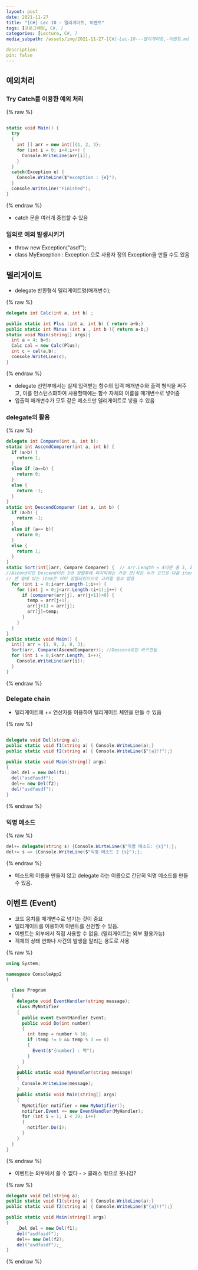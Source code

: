 ```yaml
---
layout: post
date: 2021-11-27
title: "[C#] Lec 10 - 델리게이트, 이벤트"
tags: [프로그래밍, C#, ]
categories: [Lecture, C#, ]
media_subpath: /assets/img/2021-11-27-[C#]-Lec-10---델리게이트,-이벤트.md

description:  
pin: false
---
```



## 예외처리


### Try Catch를 이용한 예외 처리



{% raw %}
```c#

static void Main() {
  try 
  {
    int [] arr = new int[]{1, 2, 3};
    for (int i = 0; i<4;i++) {
      Console.WriteLine(arr[i]);
    }
  }
  catch(Exception e) {
    Console.WriteLine($"exception : {e}");
  }
  Console.WriteLine("Finished");
}
```
{% endraw %}


- catch 문을 여러개 중첩할 수 있음

### 임의로 예외 발생시키기

- throw new Exception(“asdf”);
- class MyException : Exception 으로 사용자 정의 Exception을 만들 수도 있음

## 델리게이트

- delegate 반환형식 델리게이트명(매개변수);


{% raw %}
```c#
delegate int Calc(int a, int b) ;

public static int Plus (int a, int b) { return a+b;}
public static int Minus (int a , int b ){ return a-b;}
static void Main(string[] args){
  int a = 4; b=5;
  Calc cal = new Calc(Plus);
  int c = cal(a,b);
  console.WriteLine(c);
}
```
{% endraw %}


- delegate 선언부에서는 실제 입력받는 함수의 입력 매개변수와 출력 형식을 써주고, 이를 인스턴스화하여 사용할때에는 함수 자체의 이름을 매개변수로 넣어줌
- 입출력 매개변수가 모두 같은 메소드만 델리게이트로 넣을 수 있음

### delegate의 활용



{% raw %}
```c#
delegate int Compare(int a, int b);
static int AscendComparer(int a, int b) {
  if (a>b) {
    return 1;
  }
  else if (a==b) {
    return 0;
  }
  else {
    return -1;
  }
}
static int DescendComparer (int a, int b) {
  if (a>b) {
    return -1;
  }
  else if (a== b){
    return 0;
  }
  else {
    return 1;
  }
}
static Sort(int[]arr, Compare Comparer) {  // arr.Length = 4이면 총 3, 2, 1번 정렬.
//Ascend이든 Descend이든 3번 정렬후에 마지막에는 가장 큰/작은 수가 오므로 다음 iteration에서
// 맨 밑에 있는 item은 이미 정렬되있으므로 고려할 필요 없음
  for (int i = 0;i<arr.Length-1;i++) {
    for (int j = 0;j<arr.Length-(i+1);j++) {
      if (comparer(arr[j], arr[j+1])>0) {
        temp = arr[j+1];
        arr[j+1] = arr[j];
        arr[j]=temp;
      }
    }
  }
}
public static void Main() {
  int[] arr = {1, 9, 2, 8, 3};
  Sort(arr, Compare(AscendComparer)); //Descend로만 바꾸면됨
  for (int i = 0;i<arr.Length; i++){
    Console.WriteLine(arr[i]);
  }
}
```
{% endraw %}



### Delegate chain

- 델리게이트에 += 연산자를 이용하여 델리게이트 체인을 만들 수 있음


{% raw %}
```c#

delegate void Del(string a);
public static void f1(string a) { Console.WriteLine(a);}
public static void f2(string a) { Console.WriteLine($"{a}!!");}

public static void Main(string[] args)
{
  Del del = new Del(f1);
  del("asdfasdf");
  del+= new Del(f2);
  del("asdfasdf");
}
```
{% endraw %}



### 익명 메소드



{% raw %}
```c#
del+= delegate(string s) {Console.WirteLine($"익명 메소드: {s}");};
del+= s => {Console.WriteLine($"익명 메소드 2 {s}");};
```
{% endraw %}


- 메소드의 이름을 만들지 않고 delegate 라는 이름으로 간단히 익명 메소드를 만들 수 있음.

## 이벤트 (Event)

- 코드 뭉치를 매개변수로 넘기는 것이 중요
- 델리게이트를 이용하여 이벤트를 선언할 수 있음.
- 이벤트는 외부에서 직접 사용할 수 없음. (델리게이트는 외부 활용가능)
- 객체의 상태 변화나 사건의 발생을 알리는 용도로 사용


{% raw %}
```c#
using System;

namespace ConsoleApp2
{

  class Program
  {
    delegate void EventHandler(string message);
    class MyNotifier
    {
      public event EventHandler Event;
      public void Do(int number)
      {
        int temp = number % 10;
        if (temp != 0 && temp % 3 == 0)
        {
          Event($"{number} : 짝");
        }
      }
    }
    public static void MyHandler(string message)
    {
      Console.WriteLine(message);
    }
    public static void Main(string[] args)
    {
      MyNotifier notifier = new MyNotifier();
      notifier.Event += new EventHandler(MyHandler);
      for (int i = 1; i < 30; i++)
      {
        notifier.Do(i);
      }
    }
  }
}
```
{% endraw %}


- 이벤트는 외부에서 쓸 수 없다 - > 클래스 밖으로 못나감?


{% raw %}
```c#
delegate void Del(string a);
public static void f1(string a) { Console.WriteLine(a);}
public static void f2(string a) { Console.WriteLine($"{a}!!");}

public static void Main(string[] args)
{
	_Del del = new Del(f1);
	del("asdfasdf");
	del+= new Del(f2);
	del("asdfasdf");_
}
```
{% endraw %}




<script>
  window.MathJax = {
    tex: {
      macros: {
        R: "\\mathbb{R}",
        N: "\\mathbb{N}",
        Z: "\\mathbb{Z}",
        Q: "\\mathbb{Q}",
        C: "\\mathbb{C}",
        proj: "\\operatorname{proj}",
        rank: "\\operatorname{rank}",
        im: "\\operatorname{im}",
        dom: "\\operatorname{dom}",
        codom: "\\operatorname{codom}",
        argmax: "\\operatorname*{arg\,max}",
        argmin: "\\operatorname*{arg\,min}"
      },
      tags: "ams",
      strict: false, 
      inlineMath: [["$", "$"], ["\\(", "\\)"]],
      displayMath: [["$$", "$$"], ["\\[", "\\]"]]
    },
    options: {
      skipHtmlTags: ["script", "noscript", "style", "textarea", "pre"]
    }
  };
</script>
<script async src="https://cdn.jsdelivr.net/npm/mathjax@3/es5/tex-mml-chtml.js"></script>
